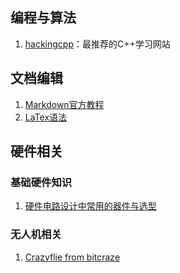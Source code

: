 ## 编程与算法
1. [hackingcpp](https://hackingcpp.com/cpp/hello_world.html)：最推荐的C++学习网站



## 文档编辑
1. [Markdown官方教程](https://markdown.com.cn/intro.html)
2. [LaTex语法](http://www.uinio.com/Math/LaTex/#%E5%B8%8C%E8%85%8A%E5%AD%97%E6%AF%8D)



## 硬件相关
### 基础硬件知识
1. [硬件电路设计中常用的器件与选型](http://www.uinio.com/Electronics/Component/)


### 无人机相关
1. [Crazyflie from bitcraze](https://www.bitcraze.io/products/crazyflie-2-1-plus/)